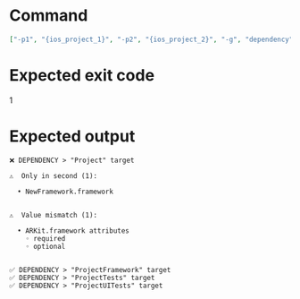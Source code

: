 # Command
```json
["-p1", "{ios_project_1}", "-p2", "{ios_project_2}", "-g", "dependency", "-v"]
```

# Expected exit code
1

# Expected output
```
❌ DEPENDENCY > "Project" target

⚠️  Only in second (1):

  • NewFramework.framework


⚠️  Value mismatch (1):

  • ARKit.framework attributes
    ◦ required
    ◦ optional


✅ DEPENDENCY > "ProjectFramework" target
✅ DEPENDENCY > "ProjectTests" target
✅ DEPENDENCY > "ProjectUITests" target


```
